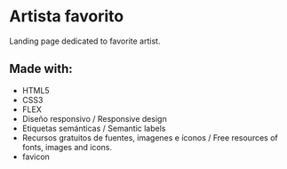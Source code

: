 # Artista favorito

Landing page dedicated to favorite artist.
## Made with:

- HTML5
- CSS3
- FLEX
- Diseño responsivo / Responsive design
- Etiquetas semánticas / Semantic labels
- Recursos gratuitos de fuentes, imagenes e íconos / Free resources of fonts, images and icons.
- favicon
